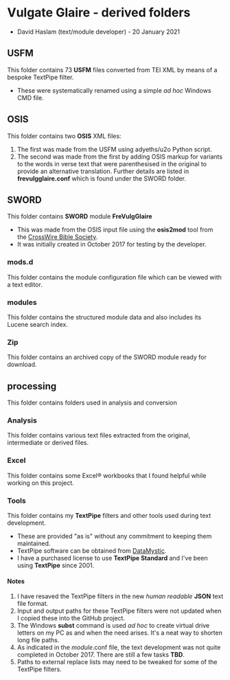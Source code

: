 # Vulgate Glaire - derived folders
* David Haslam (text/module developer) - 20 January 2021
## USFM
This folder contains 73 **USFM** files converted from TEI XML by means of a bespoke TextPipe filter.
* These were systematically renamed using a simple *ad hoc* Windows CMD file.
## OSIS
This folder contains two **OSIS** XML files:
1. The first was made from the USFM using adyeths/u2o Python script.
2. The second was made from the first by adding OSIS markup for variants to the words in verse text that were parenthesised in the original to provide an alternative translation. Further details are listed in **frevulgglaire.conf** which is found under the SWORD folder.
## SWORD
This folder contains **SWORD** module **FreVulgGlaire**
* This was made from the OSIS input file using the **osis2mod** tool from the [CrossWire Bible Society](https://crosswire.org/).
* It was initially created in October 2017 for testing by the developer.
### mods.d
This folder contains the module configuration file which can be viewed with a text editor.
### modules
This folder contains the structured module data and also includes its Lucene search index.
### Zip
This folder contains an archived copy of the SWORD module ready for download.
## processing
This folder contains folders used in analysis and conversion
### Analysis
This folder contains various text files extracted from the original, intermediate or derived files.
### Excel
This folder contains some Excel® workbooks that I found helpful while working on this project.
### Tools
This folder contains my **TextPipe** filters and other tools used during text development.
* These are provided "as is" without any commitment to keeping them maintained.
* TextPipe software can be obtained from [DataMystic](https://www.datamystic.com/).
* I have a purchased license to use **TextPipe Standard** and I've been using **TextPipe** since 2001.
#### Notes
1. I have resaved the TextPipe filters in the new *human readable* **JSON** text file format.
2. Input and output paths for these TextPipe filters were not updated when I copied these into the GitHub project.
3. The Windows **subst** command is used *ad hoc* to create virtual drive letters on my PC as and when the need arises. It's a neat way to shorten long file paths.
4. As indicated in the *module*.conf file, the text development was not quite completed in October 2017. There are still a few tasks **TBD**. 
5. Paths to external replace lists may need to be tweaked for some of the TextPipe filters.

